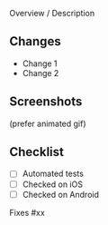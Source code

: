 Overview / Description

## Changes
- Change 1
- Change 2

## Screenshots
(prefer animated gif)

## Checklist
- [ ] Automated tests
- [ ] Checked on iOS
- [ ] Checked on Android

Fixes #xx
